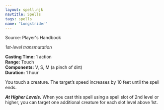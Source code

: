 ```yaml
---
layout: spell.njk
navtitle: Spells
tags: spells
name: "Longstrider"
---
```

Source: Player's Handbook

_1st-level transmutation_

**Casting Time:** 1 action  
**Range:** Touch  
**Components:** V, S, M (a pinch of dirt)  
**Duration:** 1 hour

You touch a creature. The target’s speed increases by 10 feet until the spell ends.

**_At Higher Levels._** When you cast this spell using a spell slot of 2nd level or higher, you can target one additional creature for each slot level above 1st.